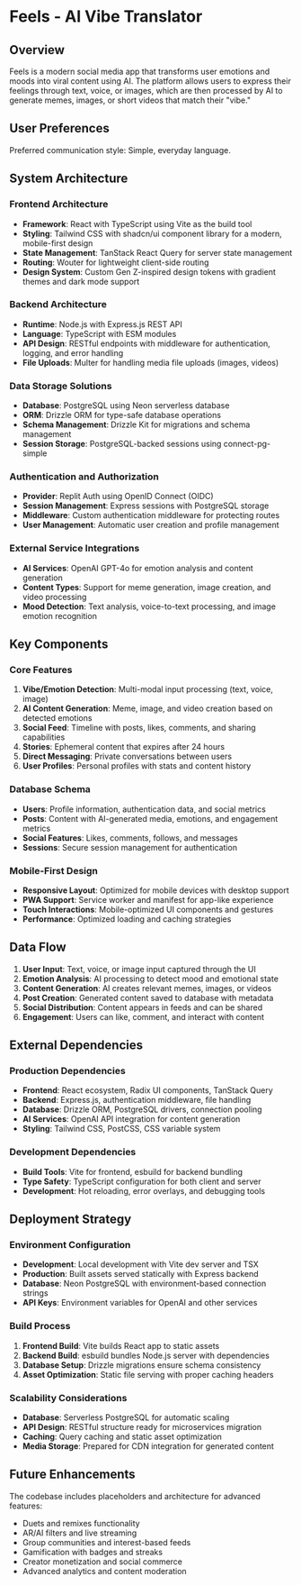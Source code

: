 # Feels - AI Vibe Translator

## Overview

Feels is a modern social media app that transforms user emotions and moods into viral content using AI. The platform allows users to express their feelings through text, voice, or images, which are then processed by AI to generate memes, images, or short videos that match their "vibe."

## User Preferences

Preferred communication style: Simple, everyday language.

## System Architecture

### Frontend Architecture
- **Framework**: React with TypeScript using Vite as the build tool
- **Styling**: Tailwind CSS with shadcn/ui component library for a modern, mobile-first design
- **State Management**: TanStack React Query for server state management
- **Routing**: Wouter for lightweight client-side routing
- **Design System**: Custom Gen Z-inspired design tokens with gradient themes and dark mode support

### Backend Architecture
- **Runtime**: Node.js with Express.js REST API
- **Language**: TypeScript with ESM modules
- **API Design**: RESTful endpoints with middleware for authentication, logging, and error handling
- **File Uploads**: Multer for handling media file uploads (images, videos)

### Data Storage Solutions
- **Database**: PostgreSQL using Neon serverless database
- **ORM**: Drizzle ORM for type-safe database operations
- **Schema Management**: Drizzle Kit for migrations and schema management
- **Session Storage**: PostgreSQL-backed sessions using connect-pg-simple

### Authentication and Authorization
- **Provider**: Replit Auth using OpenID Connect (OIDC)
- **Session Management**: Express sessions with PostgreSQL storage
- **Middleware**: Custom authentication middleware for protecting routes
- **User Management**: Automatic user creation and profile management

### External Service Integrations
- **AI Services**: OpenAI GPT-4o for emotion analysis and content generation
- **Content Types**: Support for meme generation, image creation, and video processing
- **Mood Detection**: Text analysis, voice-to-text processing, and image emotion recognition

## Key Components

### Core Features
1. **Vibe/Emotion Detection**: Multi-modal input processing (text, voice, image)
2. **AI Content Generation**: Meme, image, and video creation based on detected emotions
3. **Social Feed**: Timeline with posts, likes, comments, and sharing capabilities
4. **Stories**: Ephemeral content that expires after 24 hours
5. **Direct Messaging**: Private conversations between users
6. **User Profiles**: Personal profiles with stats and content history

### Database Schema
- **Users**: Profile information, authentication data, and social metrics
- **Posts**: Content with AI-generated media, emotions, and engagement metrics
- **Social Features**: Likes, comments, follows, and messages
- **Sessions**: Secure session management for authentication

### Mobile-First Design
- **Responsive Layout**: Optimized for mobile devices with desktop support
- **PWA Support**: Service worker and manifest for app-like experience
- **Touch Interactions**: Mobile-optimized UI components and gestures
- **Performance**: Optimized loading and caching strategies

## Data Flow

1. **User Input**: Text, voice, or image input captured through the UI
2. **Emotion Analysis**: AI processing to detect mood and emotional state
3. **Content Generation**: AI creates relevant memes, images, or videos
4. **Post Creation**: Generated content saved to database with metadata
5. **Social Distribution**: Content appears in feeds and can be shared
6. **Engagement**: Users can like, comment, and interact with content

## External Dependencies

### Production Dependencies
- **Frontend**: React ecosystem, Radix UI components, TanStack Query
- **Backend**: Express.js, authentication middleware, file handling
- **Database**: Drizzle ORM, PostgreSQL drivers, connection pooling
- **AI Services**: OpenAI API integration for content generation
- **Styling**: Tailwind CSS, PostCSS, CSS variable system

### Development Dependencies
- **Build Tools**: Vite for frontend, esbuild for backend bundling
- **Type Safety**: TypeScript configuration for both client and server
- **Development**: Hot reloading, error overlays, and debugging tools

## Deployment Strategy

### Environment Configuration
- **Development**: Local development with Vite dev server and TSX
- **Production**: Built assets served statically with Express backend
- **Database**: Neon PostgreSQL with environment-based connection strings
- **API Keys**: Environment variables for OpenAI and other services

### Build Process
1. **Frontend Build**: Vite builds React app to static assets
2. **Backend Build**: esbuild bundles Node.js server with dependencies
3. **Database Setup**: Drizzle migrations ensure schema consistency
4. **Asset Optimization**: Static file serving with proper caching headers

### Scalability Considerations
- **Database**: Serverless PostgreSQL for automatic scaling
- **API Design**: RESTful structure ready for microservices migration
- **Caching**: Query caching and static asset optimization
- **Media Storage**: Prepared for CDN integration for generated content

## Future Enhancements

The codebase includes placeholders and architecture for advanced features:
- Duets and remixes functionality
- AR/AI filters and live streaming
- Group communities and interest-based feeds
- Gamification with badges and streaks
- Creator monetization and social commerce
- Advanced analytics and content moderation